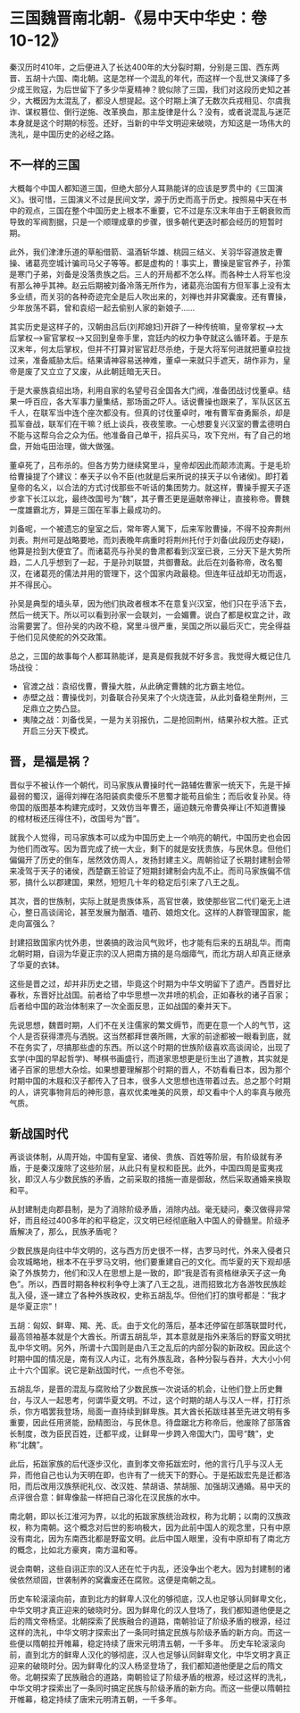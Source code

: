 # 三国魏晋南北朝-《易中天中华史：卷10-12》

秦汉历时410年，之后便进入了长达400年的大分裂时期，分别是三国、西东两晋、五胡十六国、南北朝。这是怎样一个混乱的年代，而这样一个乱世又演绎了多少成王败寇，为后世留下了多少华夏精神？貌似除了三国，我们对这段历史知之甚少，大概因为太混乱了，都没人想提起。这个时期上演了无数次兵戎相见、尔虞我诈、谋权篡位、倒行逆施、改革换血，那主旋律是什么？没有，或者说混乱与迷茫本身就是这个时期的标签。还好，当新的中华文明迎来破晓，方知这是一场伟大的洗礼，是中国历史的必经之路。

## 不一样的三国

大概每个中国人都知道三国，但绝大部分人耳熟能详的应该是罗贯中的《三国演义》。很可惜，三国演义不过是民间文学，源于历史而高于历史。按照易中天在书中的观点，三国在整个中国历史上根本不重要，它不过是东汉末年由于王朝衰败而导致的军阀割据，只是一个顺理成章的步骤，很多朝代更迭时都会经历的短暂时期。

此外，我们津津乐道的草船借箭、温酒斩华雄、桃园三结义、关羽华容道放走曹操、诸葛亮空城计骗司马父子等等。都是虚构的！事实上，曹操是宦官养子，孙策是寒门子弟，刘备是没落贵族之后。三人的开局都不怎么样。而各种士人将军也没有那么神乎其神。赵云后期被刘备冷落无所作为，诸葛亮治国有方但军事上没有太多业绩，而关羽的各种奇迹完全是后人吹出来的，刘禅也并非窝囊废。还有曹操，少年放荡不羁，曾和袁绍一起去偷别人家的新娘子……

其实历史是这样子的，汉朝由吕后(刘邦媳妇)开辟了一种传统嘛，皇帝掌权—>太后掌权—>宦官掌权—>又回到皇帝手里，宫廷内的权力争夺就这么循环着。于是东汉末年，何太后掌权，但并不打算对宦官赶尽杀绝，于是大将军何进就把董卓拉拢过来，准备威胁太后。结果请神容易送神难，董卓一来就只手遮天，胡作非为，皇帝是废了又立立了又废，从此朝廷暗无天日。

于是大豪族袁绍出场，利用自家的名望号召全国各大门阀，准备团战讨伐董卓。结果一呼百应，各大军事力量集结，那场面之吓人。话说曹操也跟来了，军队区区五千人，在联军当中连个座次都没有。但真的讨伐董卓时，唯有曹军奋勇厮杀，却是孤军奋战，联军们在干嘛？纸上谈兵，夜夜笙歌。一心想要复兴汉室的曹孟德明白不能与这帮乌合之众为伍。他准备自己单干，招兵买马，攻下兖州，有了自己的地盘，开始屯田治理，做大做强。

董卓死了，吕布杀的。但各方势力继续窝里斗，皇帝却因此而颠沛流离。于是毛玠给曹操提了个建议：奉天子以令不臣(也就是后来所说的挟天子以令诸侯)。即打着皇帝的名义，以合法的方式讨伐那些不听话的集团势力。就这样，曹操手握天子逐步拿下长江以北，最终改国号为“魏”，其子曹丕更是逼献帝禅让，直接称帝。曹魏一度雄霸北方，算是三国在军事上最成功的。

刘备呢，一个被遗忘的皇室之后，常年寄人篱下，后来军败曹操，不得不投奔荆州刘表。荆州可是战略要地，而刘表晚年病重时将荆州托付于刘备(此段历史存疑)，他算是捡到大便宜了。而诸葛亮与孙吴的鲁肃都看到汉室已衰，三分天下是大势所趋，二人几乎想到了一起，于是孙刘联盟，共御曹敌。此后在刘备称帝，改名蜀汉，在诸葛亮的儒法并用的管理下，这个国家内政最稳。但连年征战却无功而返，并不得民心。

孙吴是典型的墙头草，因为他们执政者根本不在意复兴汉室，他们只在乎活下去，然后一统天下。所以可以看到孙家一会联刘，一会媚曹。说白了都是权宜之计，政治需要罢了。但孙吴的内政不稳，窝里斗很严重，吴国之所以最后灭亡，完全得益于他们见风使舵的外交政策。

总之，三国的故事每个人都耳熟能详，是真是假我就不好多言。我觉得大概记住几场战役：
- 官渡之战：袁绍伐曹，曹操大胜，从此确定曹魏的北方霸主地位。
- 赤壁之战：曹操伐刘，刘备联合孙吴来了个火烧连营，从此刘备稳坐荆州，三足鼎立之势凸显。
- 夷陵之战：刘备伐吴，一是为关羽报仇，二是抢回荆州，结果孙权大胜。正式开启三分天下模式。

## 晋，是福是祸？

晋似乎不被认作一个朝代，司马家族从曹操时代一路辅佐曹家一统天下，先是干掉最弱的蜀汉，逼得刘禅在洛阳装疯卖傻乐不思蜀才能苟且偷生；而后收复孙吴。待帝国的版图基本构建完成时，又效仿当年曹丕，逼迫魏元帝曹奂禅让(不知道曹操的棺材板还压得住不)，改国号为“晋”。

就我个人觉得，司马家族本可以成为中国历史上一个响亮的朝代，中国历史也会因为他们而改写。因为晋完成了统一大业，剩下的就是安抚贵族，与民休息。但他们偏偏开了历史的倒车，居然效仿周人，发扬封建主义。周朝验证了长期封建制会带来凌驾于天子的诸侯，西楚霸王验证了短期封建制会内乱不止。而司马家族偏不信邪，搞什么以郡建国，果然，短短几十年的稳定后引来了八王之乱。

其次，晋的世族制，实际上就是贵族体系，高官世袭，致使那些官二代们毫无上进心，整日高谈阔论，甚至发展为酗酒、嗑药、娘炮文化。这样的人群管理国家，能走向富强么？

封建招致国家内忧外患，世袭搞的政治风气败坏，也才能有后来的五胡乱华。而南北朝时期，自诩为华夏正宗的汉人把南方搞的是乌烟瘴气，而北方胡人却真正继承了华夏的衣钵。

这些是晋之过，却并非历史之错，毕竟这个时期为中华文明留下了遗产。西晋好比春秋，东晋好比战国。前者给了中华思想一次井喷的机会，正如春秋的诸子百家；后者给中国的政治体制来了一次全面反思，正如战国的秦并天下。

先说思想，魏晋时期，人们不在关注儒家的繁文缛节，而更在意一个人的气节，这个人是否获得漂亮与洒脱。这当然都拜世袭所赐，大家的前途都被一眼看到底，就不在务实了，尽搞那些虚的东西。所以这个时期的世族阶级喜欢高谈阔论，出现了玄学(中国的早起哲学)、琴棋书画盛行，而道家思想更是衍生出了道教，其实就是诸子百家的思想大杂烩。如果想要理解那个时期的晋人，不妨看看日本，因为那个时期中国的木屐和汉子都传入了日本，很多人文思想也连带着过去。总之那个时期的人，讲究事物背后的神形意，喜欢优柔唯美的风景，却又看中个人的率真与敞亮气质。

## 新战国时代

再谈谈体制，从周开始，中国有皇室、诸侯、贵族、百姓等阶层，有阶级就有矛盾，于是秦汉废除了这些阶层，从此只有皇权和臣民。此外，中国四周是蛮夷戎狄，即汉人与少数民族的矛盾，之前采取的措施一直是御敌，然后采取通婚来换取和平。

从封建制走向郡县制，是为了消除阶级矛盾，消除内战。毫无疑问，秦汉做得非常好，而且经过400多年的和平稳定，汉文明已经彻底融入中国人的骨髓里。阶级矛盾解决了，那么，民族矛盾呢？

少数民族是向往中华文明的，这与西方历史很不一样，古罗马时代，外来入侵者只会攻城略地，根本不在乎罗马文明，他们要重建自己的文化。而华夏的天下观却感染了外族势力，他们和汉人在思想上是一致的，即“我是否有资格继承天子这一角色”。所以，西晋时期各种权利争夺上演了八王之乱，进而招致北方各游牧民族趁乱入侵，逐一建立了各种外族政权，史称五胡乱华。但他们打的旗号都是：“我才是华夏正宗”！

五胡：匈奴、鲜卑、羯、羌、氐。由于文化的落后，基本还停留在部落联盟时代，最高领袖基本就是个大酋长。所谓五胡乱华，其本意就是指外来落后的野蛮文明扰乱中华文明。另外，所谓十六国则是由八王之乱后的内部分裂的新政权。因此这个时期中国的情况是，南有汉人内讧，北有外族乱政，各种分裂与吞并，大大小小何止十六个国家。说它是新战国时代，一点也不夸张。

五胡乱华，是晋的混乱与腐败给了少数民族一次说话的机会，让他们登上历史舞台，与汉人一起思考，何谓华夏文明。不过，这个时期的胡人与汉人一样，打打杀杀，你方唱罢我登场，局面一直持续到鲜卑族。其大酋长拓跋珪甚至先进文明有多重要，因此任用贤能，励精图治，与民休息。待盘踞北方称帝后，他废除了部落酋长制度，改为臣民百姓，迁都平成，让鲜卑一步跨入帝国大门，国号“魏”，史称“北魏”。

此后，拓跋家族的后代逐步汉化，直到孝文帝拓跋宏时，他的言行几乎与汉人无异，而他自己也认为天明在即，也许有了一统天下的野心。于是拓跋宏先是迁都洛阳，而后改用汉族祭祀礼仪、改汉姓、禁胡语、禁胡服、加强胡汉通婚。易中天的点评很合意：鲜卑像盐一样把自己溶化在汉民族的水中。

南北朝，即以长江淮河为界，以北的拓跋家族统治政权，称为北朝；以南的汉族政权，称为南朝。这个概念对后世的影响极大，因为此前中国人的观念里，只有中原没有南北，因为东南西北都是野蛮文明。此后中国人眼里，没有中原却有了南北方的概念，比如北方豪爽，南方温和等。

说会南朝，这些自诩正宗的汉人还在忙于内乱，还没争出个老大。因为封建制的诸侯依然顽固，世袭制养的窝囊废还在腐败。这便是南朝之乱。

历史车轮滚滚向前，直到北方的鲜卑人汉化的够彻底，汉人也足够认同鲜卑文化，中华文明才真正迎来的破晓时分。因为鲜卑化的汉人登场了，我们都知道他便是之后的隋文帝杨坚。北朝探索了民族融合的道路，南朝验证了阶级矛盾的根源，经过这样的洗礼，中华文明才探索出了一条同时搞定民族与阶级矛盾的新方向。而这一些便以隋朝拉开帷幕，稳定持续了唐宋元明清五朝，一千多年。
历史车轮滚滚向前，直到北方的鲜卑人汉化的够彻底，汉人也足够认同鲜卑文化，中华文明才真正迎来的破晓时分。因为鲜卑化的汉人杨坚登场了，我们都知道他便是之后的隋文帝。北朝探索了民族融合的道路，南朝验证了阶级矛盾的根源，经过这样的洗礼，中华文明才探索出了一条同时搞定民族与阶级矛盾的新方向。而这一些便以隋朝拉开帷幕，稳定持续了唐宋元明清五朝，一千多年。
